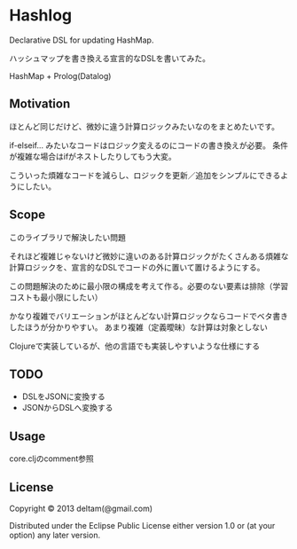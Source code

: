 # Hashlog

Declarative DSL for updating HashMap.

ハッシュマップを書き換える宣言的なDSLを書いてみた。

HashMap + Prolog(Datalog)

## Motivation

ほとんど同じだけど、微妙に違う計算ロジックみたいなのをまとめたいです。

if-elseif... みたいなコードはロジック変えるのにコードの書き換えが必要。
条件が複雑な場合はifがネストしたりしてもう大変。

こういった煩雑なコードを減らし、ロジックを更新／追加をシンプルにできるようにしたい。

## Scope

このライブラリで解決したい問題

それほど複雑じゃないけど微妙に違いのある計算ロジックがたくさんある煩雑な計算ロジックを、宣言的なDSLでコードの外に置いて置けるようにする。

この問題解決のために最小限の構成を考えて作る。必要のない要素は排除（学習コストも最小限にしたい）

かなり複雑でバリエーションがほとんどない計算ロジックならコードでベタ書きしたほうが分かりやすい。
あまり複雑（定義曖昧）な計算は対象としない

Clojureで実装しているが、他の言語でも実装しやすいような仕様にする

## TODO

* DSLをJSONに変換する
* JSONからDSLへ変換する

## Usage

core.cljのcomment参照

## License

Copyright © 2013 deltam(@gmail.com)

Distributed under the Eclipse Public License either version 1.0 or (at your option) any later version.